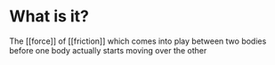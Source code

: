 # What is it?
The [[force]] of [[friction]] which comes into play between two bodies before one body actually starts moving over the other